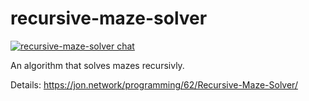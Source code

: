 # recursive-maze-solver

[![recursive-maze-solver chat](https://jon.network/chat/recursive-maze-solver/image/)](https://jon.network/chat/recursive-maze-solver)

An algorithm that solves mazes recursivly.

Details: https://jon.network/programming/62/Recursive-Maze-Solver/
